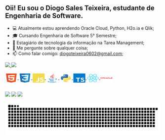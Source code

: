 ## Oii! Eu sou o Diogo Sales Teixeira, estudante de Engenharia de Software.
- 💻 Atualmente estou aprendendo Oracle Cloud, Python, H2o.ia e Qlik;
- 🎓 Cursando Engenharia de Software 5° Semestre;
- 💼 Estagiário de tecnologia da informação na Tarea Management;
- 💬 Me pergunte sobre qualquer coisa;
- 📫 Como falar comigo: diogoteixeira0602@gmail.com;
 <div>
  <a href="https://github.com/Diogo0602x">
  <img height="180em" <img src="https://github-readme-stats.vercel.app/api?username=Diogo0602x&include_all_commits=false&show_icons=true&count_private=true&border_radius=5px&title_color=fff&icon_color=fff&text_color=fff&bg_color=000000"/>
  <img height="180em" src="https://github-readme-stats.vercel.app/api/top-langs/?username=Diogo0602x&count_private=true&include_all_commits=true&border_radius=5px&title_color=fff&icon_color=fff&text_color=fff&bg_color=000000&layout=compact"/>
<div>
<div style="display: inline_block"><br>
 <img align="center" alt="Diogo-HTML" height="30" width="40" src="https://raw.githubusercontent.com/devicons/devicon/master/icons/html5/html5-original.svg">
 <img align="center" alt="Diogo-CSS" height="30" width="40" src="https://raw.githubusercontent.com/devicons/devicon/master/icons/css3/css3-original.svg">
 <img align="center" alt="Diogo-Js" height="30" width="40" src="https://raw.githubusercontent.com/devicons/devicon/master/icons/javascript/javascript-plain.svg">
 <img align="center" alt="Diogo-Java" height="30" width="40" src="https://raw.githubusercontent.com/devicons/devicon/master/icons/java/java-original.svg">
 <img align="center" alt="Diogo-Python" height="30" width="40" src="https://raw.githubusercontent.com/devicons/devicon/master/icons/python/python-original.svg">
 <img align="center" alt="Diogo-Ts" height="30" width="40" src="https://raw.githubusercontent.com/devicons/devicon/master/icons/typescript/typescript-plain.svg">
 <img align="center" alt="Diogo-React" height="30" width="40" src="https://raw.githubusercontent.com/devicons/devicon/master/icons/react/react-original.svg">
 <img align="center" alt="Diogo-Oracle" height="30" width="40" src="https://raw.githubusercontent.com/devicons/devicon/master/icons/oracle/oracle-original.svg">
</div>
  
  ##
 
<div> 
  <a href="https://instagram.com/diogosalest" target="_blank"><img src="https://img.shields.io/badge/-Instagram-%23E4405F?style=for-the-badge&logo=instagram&logoColor=white" target="_blank"></a>
  <a href = "mailto:diogoteixeira0602@gmail.com"><img src="https://img.shields.io/badge/-Gmail-%23333?style=for-the-badge&logo=gmail&logoColor=white" target="_blank"></a>
  <a href="https://www.linkedin.com/in/diogo0602x" target="_blank"><img src="https://img.shields.io/badge/-LinkedIn-%230077B5?style=for-the-badge&logo=linkedin&logoColor=white" target="_blank"></a> 
   
  ![Snake animation](https://github.com/Diogo0602x/Diogo0602x/blob/output/github-contribution-grid-snake.svg)

</div>
